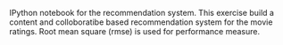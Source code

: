 IPython notebook for the recommendation system.
This exercise build a content and colloboratibe based recommendation system for the movie ratings.
Root mean square (rmse) is used for performance measure.

